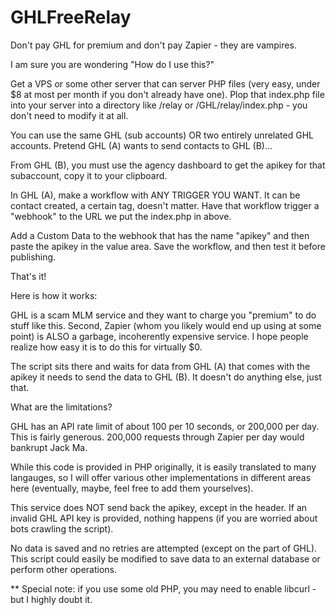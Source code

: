 # GHLFreeRelay
Don't pay GHL for premium and don't pay Zapier - they are vampires. 

I am sure you are wondering "How do I use this?"

Get a VPS or some other server that can server PHP files (very easy, under $8 at most per month if you don't already have one). 
Plop that index.php file into your server into a directory like /relay or /GHL/relay/index.php   - you don't need to modify it at all.

You can use the same GHL (sub accounts) OR two entirely unrelated GHL accounts. Pretend GHL (A) wants to send contacts to GHL (B)...

From GHL (B), you must use the agency dashboard to get the apikey for that subaccount, copy it to your clipboard.

In GHL (A), make a workflow with ANY TRIGGER YOU WANT. It can be contact created, a certain tag, doesn't matter. Have that workflow trigger a "webhook" to the URL we put the index.php in above.

Add a Custom Data to the webhook that has the name "apikey" and then paste the apikey in the value area. Save the workflow, and then test it before publishing.

That's it!


Here is how it works:

GHL is a scam MLM service and they want to charge you "premium" to do stuff like this. Second, Zapier (whom you likely would end up using at some point) is ALSO a garbage, incoherently expensive service.
I hope people realize how easy it is to do this for virtually $0.

The script sits there and waits for data from GHL (A) that comes with the apikey it needs to send the data to GHL (B). It doesn't do anything else, just that.

What are the limitations?

GHL has an API rate limit of about 100 per 10 seconds, or 200,000 per day. This is fairly generous. 200,000 requests through Zapier per day would bankrupt Jack Ma.

While this code is provided in PHP originally, it is easily translated to many langauges, so I will offer various other implementations in different areas here (eventually, maybe, feel free to add them yourselves).

This service does NOT send back the apikey, except in the header. If an invalid GHL API key is provided, nothing happens (if you are worried about bots crawling the script). 

No data is saved and no retries are attempted (except on the part of GHL). This script could easily be modified to save data to an external database or perform other operations.


** Special note: if you use some old PHP, you may need to enable libcurl - but I highly doubt it.

